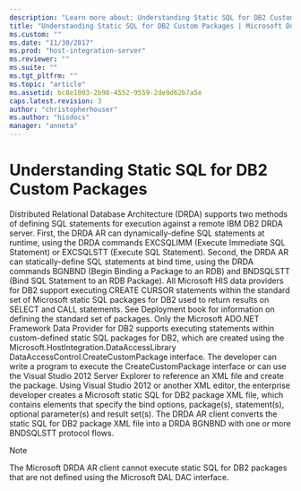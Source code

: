 ```yaml
---
description: "Learn more about: Understanding Static SQL for DB2 Custom Packages"
title: "Understanding Static SQL for DB2 Custom Packages | Microsoft Docs"
ms.custom: ""
ms.date: "11/30/2017"
ms.prod: "host-integration-server"
ms.reviewer: ""
ms.suite: ""
ms.tgt_pltfrm: ""
ms.topic: "article"
ms.assetid: bc8e1003-2b98-4552-9559-2de9d62b7a5e
caps.latest.revision: 3
author: "christopherhouser"
ms.author: "hisdocs"
manager: "anneta"
---
```

# Understanding Static SQL for DB2 Custom Packages
Distributed Relational Database Architecture (DRDA) supports two methods of defining SQL statements for execution against a remote IBM DB2 DRDA server. First, the DRDA AR can dynamically-define SQL statements at runtime, using the DRDA commands EXCSQLIMM (Execute Immediate SQL Statement) or EXCSQLSTT (Execute SQL Statement). Second, the DRDA AR can statically-define SQL statements at bind time, using the DRDA commands BGNBND (Begin Binding a Package to an RDB) and BNDSQLSTT (Bind SQL Statement to an RDB Package). All Microsoft HIS data providers for DB2 support executing CREATE CURSOR statements within the standard set of Microsoft static SQL packages for DB2 used to return results on SELECT and CALL statements. See Deployment book for information on defining the standard set of packages. Only the Microsoft ADO.NET Framework Data Provider for DB2 supports executing statements within custom-defined static SQL packages for DB2, which are created using the Microsoft.HostIntegration.DataAccessLibrary DataAccessControl.CreateCustomPackage interface. The developer can write a program to execute the CreateCustomPackage interface or can use the Visual Studio 2012 Server Explorer to reference an XML file and create the package. Using Visual Studio 2012 or another XML editor, the enterprise developer creates a Microsoft static SQL for DB2 package XML file, which contains elements that specify the bind options, package(s), statement(s), optional parameter(s) and result set(s). The DRDA AR client converts the static SQL for DB2 package XML file into a DRDA BGNBND with one or more BNDSQLSTT protocol flows.  
  
> [!NOTE]
>  The Microsoft DRDA AR client cannot execute static SQL for DB2 packages that are not defined using the Microsoft DAL DAC interface.
